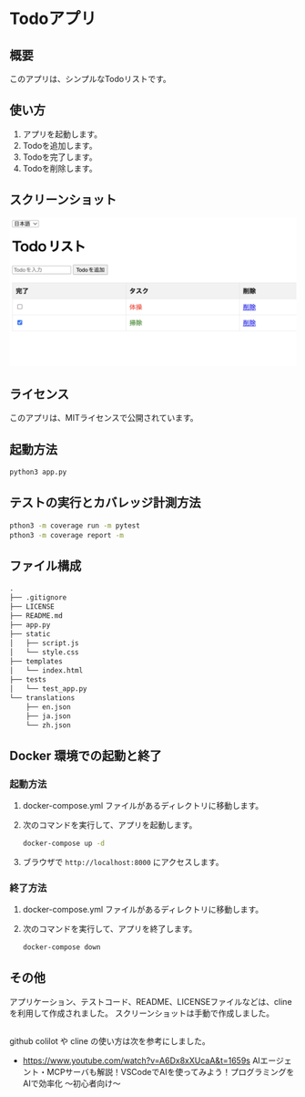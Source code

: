 # Todoアプリ

## 概要

このアプリは、シンプルなTodoリストです。

## 使い方

1. アプリを起動します。
2. Todoを追加します。
3. Todoを完了します。
4. Todoを削除します。

## スクリーンショット

![スクリーンショット](screenshots/001.png)

## ライセンス

このアプリは、MITライセンスで公開されています。

## 起動方法

```bash
python3 app.py
```

## テストの実行とカバレッジ計測方法

```bash
pthon3 -m coverage run -m pytest
pthon3 -m coverage report -m
```

## ファイル構成

```
.
├── .gitignore
├── LICENSE
├── README.md
├── app.py
├── static
│   ├── script.js
│   └── style.css
├── templates
│   └── index.html
├── tests
│   └── test_app.py
└── translations
    ├── en.json
    ├── ja.json
    └── zh.json
```

## Docker 環境での起動と終了

### 起動方法

1. docker-compose.yml ファイルがあるディレクトリに移動します。
2. 次のコマンドを実行して、アプリを起動します。

    ```bash
    docker-compose up -d
    ```
3. ブラウザで `http://localhost:8000` にアクセスします。

### 終了方法

1. docker-compose.yml ファイルがあるディレクトリに移動します。
2. 次のコマンドを実行して、アプリを終了します。

    ```bash
    docker-compose down
    ```

## その他

アプリケーション、テストコード、README、LICENSEファイルなどは、clineを利用して作成されました。
スクリーンショットは手動で作成しました。

##
github colilot や cline の使い方は次を参考にしました。

- https://www.youtube.com/watch?v=A6Dx8xXUcaA&t=1659s
  AIエージェント・MCPサーバも解説！VSCodeでAIを使ってみよう！プログラミングをAIで効率化 〜初心者向け〜
